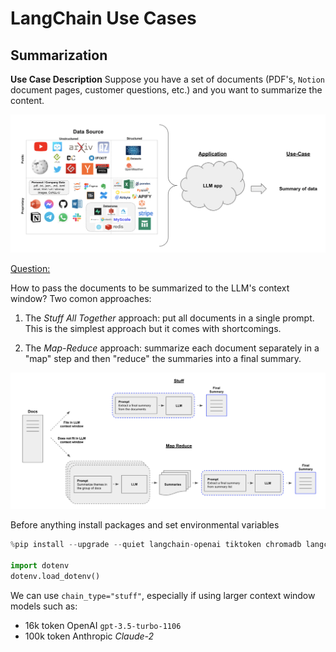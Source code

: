 # LangChain Use Cases


## Summarization

**Use Case Description**
Suppose you have a set of documents (PDF's, `Notion` document pages, customer questions, etc.) and you want to summarize the content.

![Figure: summarization use case](images/summarization_use_case_1.png)


<ins>Question:</ins>

How to pass the documents to be summarized to the LLM's context window?
Two comon approaches:

1. The _Stuff All Together_ approach: put all documents in a single prompt. This is the simplest approach but it comes with shortcomings.

2. The _Map-Reduce_ approach: summarize each document separately in a "map"
 step and then "reduce" the summaries into a final summary.

![Figure: summarization example 1](images/summarization_use_case_2.png)

Before anything install packages and set environmental variables

```python
%pip install --upgrade --quiet langchain-openai tiktoken chromadb langchain langchainhub

import dotenv
dotenv.load_dotenv()
```
We can use `chain_type="stuff"`, especially if using larger context window models such as:

 * 16k token OpenAI `gpt-3.5-turbo-1106`
 * 100k token Anthropic _Claude-2_


